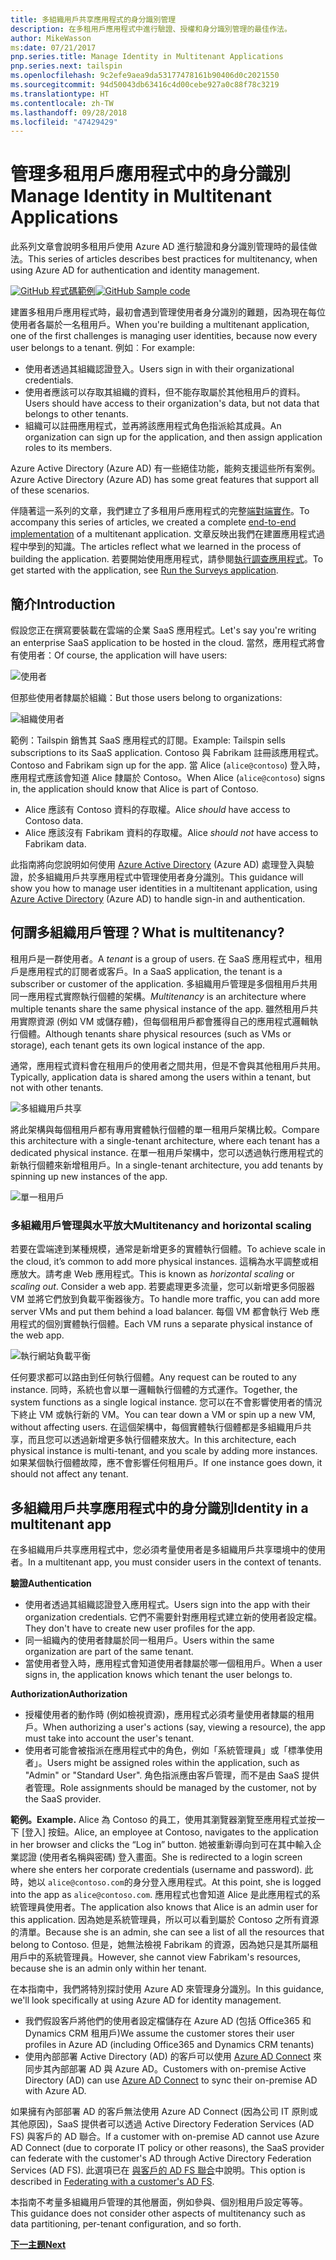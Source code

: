 ```yaml
---
title: 多組織用戶共享應用程式的身分識別管理
description: 在多租用戶應用程式中進行驗證、授權和身分識別管理的最佳作法。
author: MikeWasson
ms:date: 07/21/2017
pnp.series.title: Manage Identity in Multitenant Applications
pnp.series.next: tailspin
ms.openlocfilehash: 9c2efe9aea9da53177478161b90406d0c2021550
ms.sourcegitcommit: 94d50043db63416c4d00cebe927a0c88f78c3219
ms.translationtype: HT
ms.contentlocale: zh-TW
ms.lasthandoff: 09/28/2018
ms.locfileid: "47429429"
---
```

# <a name="manage-identity-in-multitenant-applications"></a><span data-ttu-id="e5ca0-103">管理多租用戶應用程式中的身分識別</span><span class="sxs-lookup"><span data-stu-id="e5ca0-103">Manage Identity in Multitenant Applications</span></span>

<span data-ttu-id="e5ca0-104">此系列文章會說明多租用戶使用 Azure AD 進行驗證和身分識別管理時的最佳做法。</span><span class="sxs-lookup"><span data-stu-id="e5ca0-104">This series of articles describes best practices for multitenancy, when using Azure AD for authentication and identity management.</span></span>

<span data-ttu-id="e5ca0-105">[![GitHub](../_images/github.png) 程式碼範例][sample application]</span><span class="sxs-lookup"><span data-stu-id="e5ca0-105">[![GitHub](../_images/github.png) Sample code][sample application]</span></span>

<span data-ttu-id="e5ca0-106">建置多租用戶應用程式時，最初會遇到管理使用者身分識別的難題，因為現在每位使用者各屬於一名租用戶。</span><span class="sxs-lookup"><span data-stu-id="e5ca0-106">When you're building a multitenant application, one of the first challenges is managing user identities, because now every user belongs to a tenant.</span></span> <span data-ttu-id="e5ca0-107">例如︰</span><span class="sxs-lookup"><span data-stu-id="e5ca0-107">For example:</span></span>

* <span data-ttu-id="e5ca0-108">使用者透過其組織認證登入。</span><span class="sxs-lookup"><span data-stu-id="e5ca0-108">Users sign in with their organizational credentials.</span></span>
* <span data-ttu-id="e5ca0-109">使用者應該可以存取其組織的資料，但不能存取屬於其他租用戶的資料。</span><span class="sxs-lookup"><span data-stu-id="e5ca0-109">Users should have access to their organization's data, but not data that belongs to other tenants.</span></span>
* <span data-ttu-id="e5ca0-110">組織可以註冊應用程式，並再將該應用程式角色指派給其成員。</span><span class="sxs-lookup"><span data-stu-id="e5ca0-110">An organization can sign up for the application, and then assign application roles to its members.</span></span>

<span data-ttu-id="e5ca0-111">Azure Active Directory (Azure AD) 有一些絕佳功能，能夠支援這些所有案例。</span><span class="sxs-lookup"><span data-stu-id="e5ca0-111">Azure Active Directory (Azure AD) has some great features that support all of these scenarios.</span></span>

<span data-ttu-id="e5ca0-112">伴隨著這一系列的文章，我們建立了多租用戶應用程式的完整[端對端實作][ sample application]。</span><span class="sxs-lookup"><span data-stu-id="e5ca0-112">To accompany this series of articles, we created a complete [end-to-end implementation][sample application] of a multitenant application.</span></span> <span data-ttu-id="e5ca0-113">文章反映出我們在建置應用程式過程中學到的知識。</span><span class="sxs-lookup"><span data-stu-id="e5ca0-113">The articles reflect what we learned in the process of building the application.</span></span> <span data-ttu-id="e5ca0-114">若要開始使用應用程式，請參閱[執行調查應用程式][running-the-app]。</span><span class="sxs-lookup"><span data-stu-id="e5ca0-114">To get started with the application, see [Run the Surveys application][running-the-app].</span></span>

## <a name="introduction"></a><span data-ttu-id="e5ca0-115">簡介</span><span class="sxs-lookup"><span data-stu-id="e5ca0-115">Introduction</span></span>

<span data-ttu-id="e5ca0-116">假設您正在撰寫要裝載在雲端的企業 SaaS 應用程式。</span><span class="sxs-lookup"><span data-stu-id="e5ca0-116">Let's say you're writing an enterprise SaaS application to be hosted in the cloud.</span></span> <span data-ttu-id="e5ca0-117">當然，應用程式將會有使用者：</span><span class="sxs-lookup"><span data-stu-id="e5ca0-117">Of course, the application will have users:</span></span>

![使用者](./images/users.png)

<span data-ttu-id="e5ca0-119">但那些使用者隸屬於組織：</span><span class="sxs-lookup"><span data-stu-id="e5ca0-119">But those users belong to organizations:</span></span>

![組織使用者](./images/org-users.png)

<span data-ttu-id="e5ca0-121">範例：Tailspin 銷售其 SaaS 應用程式的訂閱。</span><span class="sxs-lookup"><span data-stu-id="e5ca0-121">Example: Tailspin sells subscriptions to its SaaS application.</span></span> <span data-ttu-id="e5ca0-122">Contoso 與 Fabrikam 註冊該應用程式。</span><span class="sxs-lookup"><span data-stu-id="e5ca0-122">Contoso and Fabrikam sign up for the app.</span></span> <span data-ttu-id="e5ca0-123">當 Alice (`alice@contoso`) 登入時，應用程式應該會知道 Alice 隸屬於 Contoso。</span><span class="sxs-lookup"><span data-stu-id="e5ca0-123">When Alice (`alice@contoso`) signs in, the application should know that Alice is part of Contoso.</span></span>

* <span data-ttu-id="e5ca0-124">Alice 應該有 Contoso 資料的存取權。</span><span class="sxs-lookup"><span data-stu-id="e5ca0-124">Alice *should* have access to Contoso data.</span></span>
* <span data-ttu-id="e5ca0-125">Alice 應該沒有 Fabrikam 資料的存取權。</span><span class="sxs-lookup"><span data-stu-id="e5ca0-125">Alice *should not* have access to Fabrikam data.</span></span>

<span data-ttu-id="e5ca0-126">此指南將向您說明如何使用 [Azure Active Directory][AzureAD] (Azure AD) 處理登入與驗證，於多組織用戶共享應用程式中管理使用者身分識別。</span><span class="sxs-lookup"><span data-stu-id="e5ca0-126">This guidance will show you how to manage user identities in a multitenant application, using [Azure Active Directory][AzureAD] (Azure AD) to handle sign-in and authentication.</span></span>

## <a name="what-is-multitenancy"></a><span data-ttu-id="e5ca0-127">何謂多組織用戶管理？</span><span class="sxs-lookup"><span data-stu-id="e5ca0-127">What is multitenancy?</span></span>
<span data-ttu-id="e5ca0-128">租用戶是一群使用者。</span><span class="sxs-lookup"><span data-stu-id="e5ca0-128">A *tenant* is a group of users.</span></span> <span data-ttu-id="e5ca0-129">在 SaaS 應用程式中，租用戶是應用程式的訂閱者或客戶。</span><span class="sxs-lookup"><span data-stu-id="e5ca0-129">In a SaaS application, the tenant is a subscriber or customer of the application.</span></span> <span data-ttu-id="e5ca0-130">多組織用戶管理是多個租用戶共用同一應用程式實際執行個體的架構。</span><span class="sxs-lookup"><span data-stu-id="e5ca0-130">*Multitenancy* is an architecture where multiple tenants share the same physical instance of the app.</span></span> <span data-ttu-id="e5ca0-131">雖然租用戶共用實際資源 (例如 VM 或儲存體)，但每個租用戶都會獲得自己的應用程式邏輯執行個體。</span><span class="sxs-lookup"><span data-stu-id="e5ca0-131">Although tenants share physical resources (such as VMs or storage), each tenant gets its own logical instance of the app.</span></span>

<span data-ttu-id="e5ca0-132">通常，應用程式資料會在租用戶的使用者之間共用，但是不會與其他租用戶共用。</span><span class="sxs-lookup"><span data-stu-id="e5ca0-132">Typically, application data is shared among the users within a tenant, but not with other tenants.</span></span>

![多組織用戶共享](./images/multitenant.png)

<span data-ttu-id="e5ca0-134">將此架構與每個租用戶都有專用實體執行個體的單一租用戶架構比較。</span><span class="sxs-lookup"><span data-stu-id="e5ca0-134">Compare this architecture with a single-tenant architecture, where each tenant has a dedicated physical instance.</span></span> <span data-ttu-id="e5ca0-135">在單一租用戶架構中，您可以透過執行應用程式的新執行個體來新增租用戶。</span><span class="sxs-lookup"><span data-stu-id="e5ca0-135">In a single-tenant architecture, you add tenants by spinning up new instances of the app.</span></span>

![單一租用戶](./images/single-tenant.png)

### <a name="multitenancy-and-horizontal-scaling"></a><span data-ttu-id="e5ca0-137">多組織用戶管理與水平放大</span><span class="sxs-lookup"><span data-stu-id="e5ca0-137">Multitenancy and horizontal scaling</span></span>
<span data-ttu-id="e5ca0-138">若要在雲端達到某種規模，通常是新增更多的實體執行個體。</span><span class="sxs-lookup"><span data-stu-id="e5ca0-138">To achieve scale in the cloud, it’s common to add more physical instances.</span></span> <span data-ttu-id="e5ca0-139">這稱為水平調整或相應放大。請考慮 Web 應用程式。</span><span class="sxs-lookup"><span data-stu-id="e5ca0-139">This is known as *horizontal scaling* or *scaling out*. Consider a web app.</span></span> <span data-ttu-id="e5ca0-140">若要處理更多流量，您可以新增更多伺服器 VM 並將它們放到負載平衡器後方。</span><span class="sxs-lookup"><span data-stu-id="e5ca0-140">To handle more traffic, you can add more server VMs and put them behind a load balancer.</span></span> <span data-ttu-id="e5ca0-141">每個 VM 都會執行 Web 應用程式的個別實體執行個體。</span><span class="sxs-lookup"><span data-stu-id="e5ca0-141">Each VM runs a separate physical instance of the web app.</span></span>

![執行網站負載平衡](./images/load-balancing.png)

<span data-ttu-id="e5ca0-143">任何要求都可以路由到任何執行個體。</span><span class="sxs-lookup"><span data-stu-id="e5ca0-143">Any request can be routed to any instance.</span></span> <span data-ttu-id="e5ca0-144">同時，系統也會以單一邏輯執行個體的方式運作。</span><span class="sxs-lookup"><span data-stu-id="e5ca0-144">Together, the system functions as a single logical instance.</span></span> <span data-ttu-id="e5ca0-145">您可以在不會影響使用者的情況下終止 VM 或執行新的 VM。</span><span class="sxs-lookup"><span data-stu-id="e5ca0-145">You can tear down a VM or spin up a new VM, without affecting users.</span></span> <span data-ttu-id="e5ca0-146">在這個架構中，每個實體執行個體都是多組織用戶共享，而且您可以透過新增更多執行個體來放大。</span><span class="sxs-lookup"><span data-stu-id="e5ca0-146">In this architecture, each physical instance is multi-tenant, and you scale by adding more instances.</span></span> <span data-ttu-id="e5ca0-147">如果某個執行個體故障，應不會影響任何租用戶。</span><span class="sxs-lookup"><span data-stu-id="e5ca0-147">If one instance goes down, it should not affect any tenant.</span></span>

## <a name="identity-in-a-multitenant-app"></a><span data-ttu-id="e5ca0-148">多組織用戶共享應用程式中的身分識別</span><span class="sxs-lookup"><span data-stu-id="e5ca0-148">Identity in a multitenant app</span></span>
<span data-ttu-id="e5ca0-149">在多組織用戶共享應用程式中，您必須考量使用者是多組織用戶共享環境中的使用者。</span><span class="sxs-lookup"><span data-stu-id="e5ca0-149">In a multitenant app, you must consider users in the context of tenants.</span></span>

<span data-ttu-id="e5ca0-150">**驗證**</span><span class="sxs-lookup"><span data-stu-id="e5ca0-150">**Authentication**</span></span>

* <span data-ttu-id="e5ca0-151">使用者透過其組織認證登入應用程式。</span><span class="sxs-lookup"><span data-stu-id="e5ca0-151">Users sign into the app with their organization credentials.</span></span> <span data-ttu-id="e5ca0-152">它們不需要針對應用程式建立新的使用者設定檔。</span><span class="sxs-lookup"><span data-stu-id="e5ca0-152">They don't have to create new user profiles for the app.</span></span>
* <span data-ttu-id="e5ca0-153">同一組織內的使用者隸屬於同一租用戶。</span><span class="sxs-lookup"><span data-stu-id="e5ca0-153">Users within the same organization are part of the same tenant.</span></span>
* <span data-ttu-id="e5ca0-154">當使用者登入時，應用程式會知道使用者隸屬於哪一個租用戶。</span><span class="sxs-lookup"><span data-stu-id="e5ca0-154">When a user signs in, the application knows which tenant the user belongs to.</span></span>

<span data-ttu-id="e5ca0-155">**Authorization**</span><span class="sxs-lookup"><span data-stu-id="e5ca0-155">**Authorization**</span></span>

* <span data-ttu-id="e5ca0-156">授權使用者的動作時 (例如檢視資源)，應用程式必須考量使用者隸屬的租用戶。</span><span class="sxs-lookup"><span data-stu-id="e5ca0-156">When authorizing a user's actions (say, viewing a resource), the app must take into account the user's tenant.</span></span>
* <span data-ttu-id="e5ca0-157">使用者可能會被指派在應用程式中的角色，例如「系統管理員」或「標準使用者」。</span><span class="sxs-lookup"><span data-stu-id="e5ca0-157">Users might be assigned roles within the application, such as "Admin" or "Standard User".</span></span> <span data-ttu-id="e5ca0-158">角色指派應由客戶管理，而不是由 SaaS 提供者管理。</span><span class="sxs-lookup"><span data-stu-id="e5ca0-158">Role assignments should be managed by the customer, not by the SaaS provider.</span></span>

<span data-ttu-id="e5ca0-159">**範例。**</span><span class="sxs-lookup"><span data-stu-id="e5ca0-159">**Example.**</span></span> <span data-ttu-id="e5ca0-160">Alice 為 Contoso 的員工，使用其瀏覽器瀏覽至應用程式並按一下 [登入] 按鈕。</span><span class="sxs-lookup"><span data-stu-id="e5ca0-160">Alice, an employee at Contoso, navigates to the application in her browser and clicks the “Log in” button.</span></span> <span data-ttu-id="e5ca0-161">她被重新導向到可在其中輸入企業認證 (使用者名稱與密碼) 登入畫面。</span><span class="sxs-lookup"><span data-stu-id="e5ca0-161">She is redirected to a login screen where she enters her corporate credentials (username and password).</span></span> <span data-ttu-id="e5ca0-162">此時，她以 `alice@contoso.com`的身分登入應用程式。</span><span class="sxs-lookup"><span data-stu-id="e5ca0-162">At this point, she is logged into the app as `alice@contoso.com`.</span></span> <span data-ttu-id="e5ca0-163">應用程式也會知道 Alice 是此應用程式的系統管理員使用者。</span><span class="sxs-lookup"><span data-stu-id="e5ca0-163">The application also knows that Alice is an admin user for this application.</span></span> <span data-ttu-id="e5ca0-164">因為她是系統管理員，所以可以看到屬於 Contoso 之所有資源的清單。</span><span class="sxs-lookup"><span data-stu-id="e5ca0-164">Because she is an admin, she can see a list of all the resources that belong to Contoso.</span></span> <span data-ttu-id="e5ca0-165">但是，她無法檢視 Fabrikam 的資源，因為她只是其所屬租用戶中的系統管理員。</span><span class="sxs-lookup"><span data-stu-id="e5ca0-165">However, she cannot view Fabrikam's resources, because she is an admin only within her tenant.</span></span>

<span data-ttu-id="e5ca0-166">在本指南中，我們將特別探討使用 Azure AD 來管理身分識別。</span><span class="sxs-lookup"><span data-stu-id="e5ca0-166">In this guidance, we'll look specifically at using Azure AD for identity management.</span></span>

* <span data-ttu-id="e5ca0-167">我們假設客戶將他們的使用者設定檔儲存在 Azure AD (包括 Office365 和 Dynamics CRM 租用戶)</span><span class="sxs-lookup"><span data-stu-id="e5ca0-167">We assume the customer stores their user profiles in Azure AD (including Office365 and Dynamics CRM tenants)</span></span>
* <span data-ttu-id="e5ca0-168">使用內部部署 Active Directory (AD) 的客戶可以使用 [Azure AD Connect][ADConnect] 來同步其內部部署 AD 與 Azure AD。</span><span class="sxs-lookup"><span data-stu-id="e5ca0-168">Customers with on-premise Active Directory (AD) can use [Azure AD Connect][ADConnect] to sync their on-premise AD with Azure AD.</span></span>

<span data-ttu-id="e5ca0-169">如果擁有內部部署 AD 的客戶無法使用 Azure AD Connect (因為公司 IT 原則或其他原因)，SaaS 提供者可以透過 Active Directory Federation Services (AD FS) 與客戶的 AD 聯合。</span><span class="sxs-lookup"><span data-stu-id="e5ca0-169">If a customer with on-premise AD cannot use Azure AD Connect (due to corporate IT policy or other reasons), the SaaS provider can federate with the customer's AD through Active Directory Federation Services (AD FS).</span></span> <span data-ttu-id="e5ca0-170">此選項已在 [與客戶的 AD FS 聯合]中說明。</span><span class="sxs-lookup"><span data-stu-id="e5ca0-170">This option is described in [Federating with a customer's AD FS].</span></span>

<span data-ttu-id="e5ca0-171">本指南不考量多組織用戶管理的其他層面，例如參與、個別租用戶設定等等。</span><span class="sxs-lookup"><span data-stu-id="e5ca0-171">This guidance does not consider other aspects of multitenancy such as data partitioning, per-tenant configuration, and so forth.</span></span>

<span data-ttu-id="e5ca0-172">[**下一主題**][tailpin]</span><span class="sxs-lookup"><span data-stu-id="e5ca0-172">[**Next**][tailpin]</span></span>



<!-- Links -->
[ADConnect]: /azure/active-directory/hybrid/whatis-hybrid-identity
[AzureAD]: /azure/active-directory

[與客戶的 AD FS 聯合]: adfs.md
[Federating with a customer's AD FS]: adfs.md
[tailpin]: tailspin.md

[running-the-app]: ./run-the-app.md
[sample application]: https://github.com/mspnp/multitenant-saas-guidance
